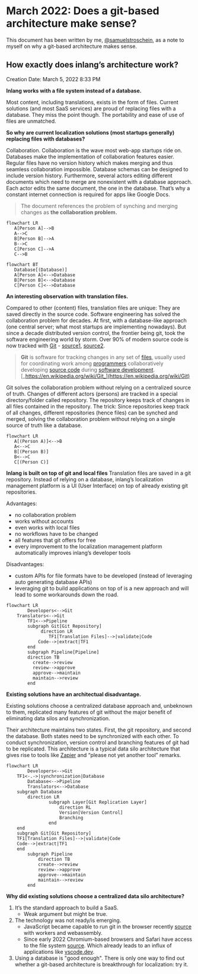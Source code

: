 # March 2022: Does a git-based architecture make sense?

This document has been written by me, [@samuelstroschein](https://twitter.com/samuelstroschein), as a note to myself on why a git-based architecture makes sense.

## How exactly does inlang’s architecture work?

Creation Date: March 5, 2022 8:33 PM

**Inlang works with a file system instead of a database.**

Most content, including translations, exists in the form of files. Current solutions (and most SaaS services) are proud of replacing files with a database. They miss the point though. The portability and ease of use of files are unmatched.

**So why are current localization solutions (most startups generally) replacing files with databases?**

Collaboration. Collaboration is the wave most web-app startups ride on. Databases make the implementation of collaboration features easier. Regular files have no version history which makes merging and thus seamless collaboration impossible. Database schemas can be designed to include version history. Furthermore, several actors editing different documents which need to merge are nonexistent with a database approach. Each actor edits the same document, the one in the database. That’s why a constant internet connection is required for apps like Google Docs.

> The document references the problem of synching and merging changes as **the collaboration problem.**

```mermaid
flowchart LR
   A[Person A]-->B
   A-->C
   B[Person B]-->A
   B-->C
   C[Person C]-->A
   C-->B
```

```mermaid
flowchart BT
   Database[(Database)]
   A[Person A]<-->Database
   B[Person B]<-->Database
   C[Person C]<-->Database
```

**An interesting observation with translation files.**

Compared to other (content) files, translation files are unique: They are saved directly in the source code. Software engineering has solved the collaboration problem for decades. At first, with a database-like approach (one central server; what most startups are implementing nowadays). But since a decade distributed version control, the frontier being git, took the software engineering world by storm. Over 90% of modern source code is now tracked with [Git](https://en.wikipedia.org/wiki/Git) - [source1](https://insights.stackoverflow.com/survey/2018#work-_-version-control), [source2](https://insights.stackoverflow.com/survey/2021#other-tools).

> **Git** is software for tracking changes in any set of [files](https://en.wikipedia.org/wiki/Computer_file), usually used for coordinating work among [programmers](https://en.wikipedia.org/wiki/Programmer) collaboratively developing [source code](https://en.wikipedia.org/wiki/Source_code) during [software development](https://en.wikipedia.org/wiki/Software_development).
> [_https://en.wikipedia.org/wiki/Git_](https://en.wikipedia.org/wiki/Git)

Git solves the collaboration problem without relying on a centralized source of truth. Changes of different actors (persons) are tracked in a special directory/folder called repository. The repository keeps track of changes in all files contained in the repository. The trick: Since repositories keep track of all changes, different repositories (hence files) can be synched and merged, solving the collaboration problem without relying on a single source of truth like a database.

```mermaid
flowchart LR
   A[(Person A)]<-->B
   A<-->C
   B[(Person B)]
   B<-->C
   C[(Person C)]
```

**Inlang is built on top of git and local files**
Translation files are saved in a git repository. Instead of relying on a database, inlang’s localization management platform is a UI (User Interface) on top of already existing git repositories.

Advantages:

- no collaboration problem
- works without accounts
- even works with local files
- no workflows have to be changed
- all features that git offers for free
- every improvement to the localization management platform automatically improves inlang’s developer tools

Disadvantages:

- custom APIs for file formats have to be developed (instead of leveraging auto generating database APIs)
- leveraging git to build applications on top of is a new approach and will lead to some workarounds down the road.

```mermaid
flowchart LR
		Developers<-->Git
    Translators<-->Git
		TF1<-->Pipeline
		subgraph Git[Git Repository]
			 direction LR
				TF1[Translation Files]-->|validate|Code
		    Code-->|extract|TF1
		end
		subgraph Pipeline[Pipeline]
        direction TB
          create-->review
          review-->approve
          approve-->maintain
          maintain-->review
		end
```

**Existing solutions have an architectual disadvantage.**

Existing solutions choose a centralized database approach and, unbeknown to them, replicated many features of git without the major benefit of eliminating data silos and synchronization.

Their architecture maintains two states. First, the git repository, and second the database. Both states need to be synchronized with each other. To conduct synchronization, version control and branching features of git had to be replicated. This architecture is a typical data silo architecture that gives rise to tools like [Zapier](https://zapier.com/) and “please not yet another tool” remarks.

```mermaid
flowchart LR
		Developers<-->Git
    TF1<-.->|synchronization|Database
		Database<-->Pipeline
		Translators<-->Database
    subgraph Database
        direction LR
				subgraph Layer[Git Replication Layer]
					direction RL
					Version[Version Control]
					Branching
				end
    end
    subgraph Git[Git Repository]
    TF1[Translation Files]-->|validate|Code
    Code-->|extract|TF1
    end
		subgraph Pipeline
            direction TB
            create-->review
            review-->approve
            approve-->maintain
            maintain-->review
        end
```

**Why did existing solutions choose a centralized data silo architecture?**

1. It’s the standard approach to build a SaaS.
   - Weak argument but might be true.
2. The technology was not ready/is emerging.
   - JavaScript became capable to run git in the browser recently [source](https://github.com/isomorphic-git/isomorphic-git) with workers and webassembly.
   - Since early 2022 Chromium-based browsers and Safari have access to the file system [source](). Which already leads to an influx of applications like [vscode.dev](https://vscode.dev/).
3. Using a database is "good enough". There is only one way to find out whether a git-based architecture is breakthrough for localization: try it.
